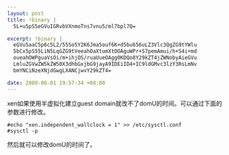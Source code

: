 ```yaml
--- 
layout: post
title: !binary |
  5L+u5pS5eGVuIGRvbVXnmoTns7vnu5/ml7bpl7Q=

excerpt: !binary |
  eGVu5aaC5p6c5L2/55So5Y2K6Jma5ouf6K+d5bu656uLZ3Vlc3QgZG9tYWlu
  5bCx5pS55LiN5LqGZG9tVeeahOaXtumXtOOAguWPr+S7pemAmui/h+S4i+md
  oueahOWPguaVsOi/m+ihjOS/ruaUueOAgg0KDQo8Y29kZT4jZWNobyAieGVu
  LmluZGVwZW5kZW50X3dhbGxjbG9jayA9IDEiID4+IC9ldGMvc3lzY3RsLmNv
  bmYNCiNzeXNjdGwgLXANCjwvY29kZT4=

date: 2009-06-01 19:57:34 +08:00
---
```

xen如果使用半虚拟化建立guest domain就改不了domU的时间。可以通过下面的参数进行修改。

<code>#echo "xen.independent_wallclock = 1" >> /etc/sysctl.conf
#sysctl -p
</code>

然后就可以修改domU的时间了。

